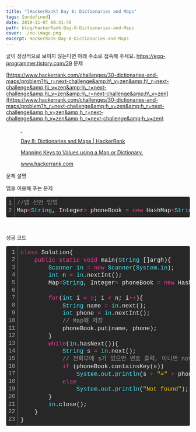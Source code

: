 ```yaml
---
title: "[HackerRank] Day 8: Dictionaries and Maps"
tags: [undefined]
date: 2019-11-07 00:41:40
path: blog/HackerRank-Day-8-Dictionaries-and-Maps
cover: ./no-image.png
excerpt: HackerRank-Day-8-Dictionaries-and-Maps
---
```

글이 정상적으로 보이지 않는다면 아래 주소로 접속해 주세요.
https://egg-programmer.tistory.com/29
문제

[https://www.hackerrank.com/challenges/30-dictionaries-and-maps/problem?h\_r=next-challenge&amp;h\_v=zen&amp;h\_r=next-challenge&amp;h\_v=zen&amp;h\_r=next-challenge&amp;h\_v=zen&amp;h\_r=next-challenge&amp;h\_v=zen](https://www.hackerrank.com/challenges/30-dictionaries-and-maps/problem?h_r=next-challenge&amp;h_v=zen&amp;h_r=next-challenge&amp;h_v=zen&amp;h_r=next-challenge&amp;h_v=zen&amp;h_r=next-challenge&amp;h_v=zen)

<figure contenteditable="false" data-ke-type="opengraph" data-og-description="Mapping Keys to Values using a Map or Dictionary." data-og-host="www.hackerrank.com" data-og-image="https://scrap.kakaocdn.net/dn/kVpra/hyDzCndT0B/HJExPyo7yfek3ILxKJ9hJ1/img.jpg?width=1200&amp;height=629&amp;face=241_105_407_286" data-og-source-url="https://www.hackerrank.com/challenges/30-dictionaries-and-maps/problem?h_r=next-challenge&amp;h_v=zen&amp;h_r=next-challenge&amp;h_v=zen&amp;h_r=next-challenge&amp;h_v=zen&amp;h_r=next-challenge&amp;h_v=zen" data-og-title="Day 8: Dictionaries and Maps | HackerRank" data-og-type="website" data-og-url="https://www.hackerrank.com/challenges/30-dictionaries-and-maps/problem" id="og_1573054709808"><a data-source-url="https://www.hackerrank.com/challenges/30-dictionaries-and-maps/problem?h_r=next-challenge&amp;h_v=zen&amp;h_r=next-challenge&amp;h_v=zen&amp;h_r=next-challenge&amp;h_v=zen&amp;h_r=next-challenge&amp;h_v=zen" href="https://www.hackerrank.com/challenges/30-dictionaries-and-maps/problem" rel="noopener" target="_blank">
<div class="og-image" style="background-image: url('https://scrap.kakaocdn.net/dn/kVpra/hyDzCndT0B/HJExPyo7yfek3ILxKJ9hJ1/img.jpg?width=1200&amp;height=629&amp;face=241_105_407_286');">&nbsp;</div>
<div class="og-text">
<p class="og-title">Day 8: Dictionaries and Maps | HackerRank</p>
<p class="og-desc">Mapping Keys to Values using a Map or Dictionary.</p>
<p class="og-host">www.hackerrank.com</p>
</div>
</a></figure>

문제 설명

맵을 이용해 푸는 문제

<div class="colorscripter-code" style="color:#f0f0f0;font-family:Consolas, 'Liberation Mono', Menlo, Courier, monospace !important; position:relative !important;overflow:auto"><table cellpadding="0" cellspacing="0" class="colorscripter-code-table" style="margin:0;padding:0;border:none;background-color:#272727;border-radius:4px;"><tr><td style="padding:6px;border-right:2px solid #4f4f4f"><div style="margin:0;padding:0;word-break:normal;text-align:right;color:#aaa;font-family:Consolas, 'Liberation Mono', Menlo, Courier, monospace !important;line-height:130%"><div style="line-height:130%">1</div><div style="line-height:130%">2</div></div></td><td style="padding:6px 0;text-align:left"><div style="margin:0;padding:0;color:#f0f0f0;font-family:Consolas, 'Liberation Mono', Menlo, Courier, monospace !important;line-height:130%"><div style="padding:0 6px; white-space:pre; line-height:130%"><span style="color:#999999">//맵&nbsp;선언&nbsp;방법</span></div><div style="padding:0 6px; white-space:pre; line-height:130%">Map<span style="color:#0086b3"></span><span style="color:#ff3399">&lt;</span><span style="color:#4be6fa">String</span>,&nbsp;Integer<span style="color:#0086b3"></span><span style="color:#ff3399">&gt;</span>&nbsp;phoneBook&nbsp;<span style="color:#0086b3"></span><span style="color:#ff3399">=</span>&nbsp;<span style="color:#ff3399">new</span>&nbsp;HashMap<span style="color:#0086b3"></span><span style="color:#ff3399">&lt;</span><span style="color:#4be6fa">String</span>,&nbsp;Integer<span style="color:#0086b3"></span><span style="color:#ff3399">&gt;</span>();</div></div></td><td style="vertical-align:bottom;padding:0 2px 4px 0"><a href="http://colorscripter.com/info#e" style="text-decoration:none;color:white" target="_blank"><span style="font-size:9px;word-break:normal;background-color:#4f4f4f;color:white;border-radius:10px;padding:1px">cs</span></a></td></tr></table></div>

&nbsp;

성공 코드

<div class="colorscripter-code" style="color: #f0f0f0; font-family: Consolas, 'Liberation Mono', Menlo, Courier, monospace !important; position: relative !important; overflow: auto;">
<table cellpadding="0" cellspacing="0" class="colorscripter-code-table" style="margin: 0; padding: 0; border: none; background-color: #272727; border-radius: 4px;">
<tbody>
<tr>
<td style="padding: 6px; border-right: 2px solid #4f4f4f;">
<div style="margin: 0; padding: 0; word-break: normal; text-align: right; color: #aaa; font-family: Consolas, 'Liberation Mono', Menlo, Courier, monospace !important; line-height: 130%;">
<div style="line-height: 130%;">1</div>
<div style="line-height: 130%;">2</div>
<div style="line-height: 130%;">3</div>
<div style="line-height: 130%;">4</div>
<div style="line-height: 130%;">5</div>
<div style="line-height: 130%;">6</div>
<div style="line-height: 130%;">7</div>
<div style="line-height: 130%;">8</div>
<div style="line-height: 130%;">9</div>
<div style="line-height: 130%;">10</div>
<div style="line-height: 130%;">11</div>
<div style="line-height: 130%;">12</div>
<div style="line-height: 130%;">13</div>
<div style="line-height: 130%;">14</div>
<div style="line-height: 130%;">15</div>
<div style="line-height: 130%;">16</div>
<div style="line-height: 130%;">17</div>
<div style="line-height: 130%;">18</div>
<div style="line-height: 130%;">19</div>
<div style="line-height: 130%;">20</div>
<div style="line-height: 130%;">21</div>
<div style="line-height: 130%;">22</div>
<div style="line-height: 130%;">23</div>
</div>
</td>
<td style="padding: 6px 0; text-align: left;">
<div style="margin: 0; padding: 0; color: #f0f0f0; font-family: Consolas, 'Liberation Mono', Menlo, Courier, monospace !important; line-height: 130%;">
<div style="padding: 0 6px; white-space: pre; line-height: 130%;"><span style="color: #ff3399;">class</span>&nbsp;Solution{</div>
<div style="padding: 0 6px; white-space: pre; line-height: 130%;">&nbsp;&nbsp;&nbsp;&nbsp;<span style="color: #ff3399;">public</span>&nbsp;<span style="color: #ff3399;">static</span>&nbsp;<span style="color: #ff3399;">void</span>&nbsp;main(<span style="color: #4be6fa;">String</span>&nbsp;[]argh){</div>
<div style="padding: 0 6px; white-space: pre; line-height: 130%;">&nbsp;&nbsp;&nbsp;&nbsp;&nbsp;&nbsp;&nbsp;&nbsp;<span style="color: #4be6fa;">Scanner</span>&nbsp;<span style="color: #4be6fa;">in</span>&nbsp;<span style="color: #0086b3;"></span><span style="color: #ff3399;">=</span>&nbsp;<span style="color: #ff3399;">new</span>&nbsp;<span style="color: #4be6fa;">Scanner</span>(<span style="color: #4be6fa;">System</span>.<span style="color: #4be6fa;">in</span>);</div>
<div style="padding: 0 6px; white-space: pre; line-height: 130%;">&nbsp;&nbsp;&nbsp;&nbsp;&nbsp;&nbsp;&nbsp;&nbsp;<span style="color: #4be6fa;">int</span>&nbsp;n&nbsp;<span style="color: #0086b3;"></span><span style="color: #ff3399;">=</span>&nbsp;<span style="color: #4be6fa;">in</span>.nextInt();</div>
<div style="padding: 0 6px; white-space: pre; line-height: 130%;">&nbsp;&nbsp;&nbsp;&nbsp;&nbsp;&nbsp;&nbsp;&nbsp;Map<span style="color: #0086b3;"></span><span style="color: #ff3399;">&lt;</span><span style="color: #4be6fa;">String</span>,&nbsp;Integer<span style="color: #0086b3;"></span><span style="color: #ff3399;">&gt;</span>&nbsp;phoneBook&nbsp;<span style="color: #0086b3;"></span><span style="color: #ff3399;">=</span>&nbsp;<span style="color: #ff3399;">new</span>&nbsp;HashMap<span style="color: #0086b3;"></span><span style="color: #ff3399;">&lt;</span><span style="color: #4be6fa;">String</span>,&nbsp;Integer<span style="color: #0086b3;"></span><span style="color: #ff3399;">&gt;</span>();</div>
<div style="padding: 0 6px; white-space: pre; line-height: 130%;">&nbsp;</div>
<div style="padding: 0 6px; white-space: pre; line-height: 130%;">&nbsp;&nbsp;&nbsp;&nbsp;&nbsp;&nbsp;&nbsp;&nbsp;<span style="color: #ff3399;">for</span>(<span style="color: #4be6fa;">int</span>&nbsp;i&nbsp;<span style="color: #0086b3;"></span><span style="color: #ff3399;">=</span>&nbsp;<span style="color: #c10aff;">0</span>;&nbsp;i&nbsp;<span style="color: #0086b3;"></span><span style="color: #ff3399;">&lt;</span>&nbsp;n;&nbsp;i<span style="color: #0086b3;"></span><span style="color: #ff3399;">+</span><span style="color: #0086b3;"></span><span style="color: #ff3399;">+</span>){</div>
<div style="padding: 0 6px; white-space: pre; line-height: 130%;">&nbsp;&nbsp;&nbsp;&nbsp;&nbsp;&nbsp;&nbsp;&nbsp;&nbsp;&nbsp;&nbsp;&nbsp;<span style="color: #4be6fa;">String</span>&nbsp;name&nbsp;<span style="color: #0086b3;"></span><span style="color: #ff3399;">=</span>&nbsp;<span style="color: #4be6fa;">in</span>.next();</div>
<div style="padding: 0 6px; white-space: pre; line-height: 130%;">&nbsp;&nbsp;&nbsp;&nbsp;&nbsp;&nbsp;&nbsp;&nbsp;&nbsp;&nbsp;&nbsp;&nbsp;<span style="color: #4be6fa;">int</span>&nbsp;phone&nbsp;<span style="color: #0086b3;"></span><span style="color: #ff3399;">=</span>&nbsp;<span style="color: #4be6fa;">in</span>.nextInt();</div>
<div style="padding: 0 6px; white-space: pre; line-height: 130%;">&nbsp;&nbsp;&nbsp;&nbsp;&nbsp;&nbsp;&nbsp;&nbsp;&nbsp;&nbsp;&nbsp;&nbsp;<span style="color: #999999;">//&nbsp;Map에&nbsp;저장</span></div>
<div style="padding: 0 6px; white-space: pre; line-height: 130%;">&nbsp;&nbsp;&nbsp;&nbsp;&nbsp;&nbsp;&nbsp;&nbsp;&nbsp;&nbsp;&nbsp;&nbsp;phoneBook.put(name,&nbsp;phone);</div>
<div style="padding: 0 6px; white-space: pre; line-height: 130%;">&nbsp;&nbsp;&nbsp;&nbsp;&nbsp;&nbsp;&nbsp;&nbsp;}</div>
<div style="padding: 0 6px; white-space: pre; line-height: 130%;">&nbsp;&nbsp;&nbsp;&nbsp;&nbsp;&nbsp;&nbsp;&nbsp;<span style="color: #ff3399;">while</span>(<span style="color: #4be6fa;">in</span>.hasNext()){</div>
<div style="padding: 0 6px; white-space: pre; line-height: 130%;">&nbsp;&nbsp;&nbsp;&nbsp;&nbsp;&nbsp;&nbsp;&nbsp;&nbsp;&nbsp;&nbsp;&nbsp;<span style="color: #4be6fa;">String</span>&nbsp;s&nbsp;<span style="color: #0086b3;"></span><span style="color: #ff3399;">=</span>&nbsp;<span style="color: #4be6fa;">in</span>.next();</div>
<div style="padding: 0 6px; white-space: pre; line-height: 130%;">&nbsp;&nbsp;&nbsp;&nbsp;&nbsp;&nbsp;&nbsp;&nbsp;&nbsp;&nbsp;&nbsp;&nbsp;<span style="color: #999999;">//&nbsp;전화부에&nbsp;s가&nbsp;있으면&nbsp;번호&nbsp;출력,&nbsp;아니면&nbsp;not&nbsp;found</span></div>
<div style="padding: 0 6px; white-space: pre; line-height: 130%;">&nbsp;&nbsp;&nbsp;&nbsp;&nbsp;&nbsp;&nbsp;&nbsp;&nbsp;&nbsp;&nbsp;&nbsp;<span style="color: #ff3399;">if</span>&nbsp;(phoneBook.containsKey(s))</div>
<div style="padding: 0 6px; white-space: pre; line-height: 130%;">&nbsp;&nbsp;&nbsp;&nbsp;&nbsp;&nbsp;&nbsp;&nbsp;&nbsp;&nbsp;&nbsp;&nbsp;&nbsp;&nbsp;&nbsp;&nbsp;<span style="color: #4be6fa;">System</span>.<span style="color: #4be6fa;">out</span>.<span style="color: #4be6fa;">println</span>(s&nbsp;<span style="color: #0086b3;"></span><span style="color: #ff3399;">+</span>&nbsp;<span style="color: #ffd500;">"="</span>&nbsp;<span style="color: #0086b3;"></span><span style="color: #ff3399;">+</span>&nbsp;phoneBook.get(s));</div>
<div style="padding: 0 6px; white-space: pre; line-height: 130%;">&nbsp;&nbsp;&nbsp;&nbsp;&nbsp;&nbsp;&nbsp;&nbsp;&nbsp;&nbsp;&nbsp;&nbsp;<span style="color: #ff3399;">else</span></div>
<div style="padding: 0 6px; white-space: pre; line-height: 130%;">&nbsp;&nbsp;&nbsp;&nbsp;&nbsp;&nbsp;&nbsp;&nbsp;&nbsp;&nbsp;&nbsp;&nbsp;&nbsp;&nbsp;&nbsp;&nbsp;<span style="color: #4be6fa;">System</span>.<span style="color: #4be6fa;">out</span>.<span style="color: #4be6fa;">println</span>(<span style="color: #ffd500;">"Not&nbsp;found"</span>);</div>
<div style="padding: 0 6px; white-space: pre; line-height: 130%;">&nbsp;&nbsp;&nbsp;&nbsp;&nbsp;&nbsp;&nbsp;&nbsp;}</div>
<div style="padding: 0 6px; white-space: pre; line-height: 130%;">&nbsp;&nbsp;&nbsp;&nbsp;&nbsp;&nbsp;&nbsp;&nbsp;<span style="color: #4be6fa;">in</span>.close();</div>
<div style="padding: 0 6px; white-space: pre; line-height: 130%;">&nbsp;&nbsp;&nbsp;&nbsp;}</div>
<div style="padding: 0 6px; white-space: pre; line-height: 130%;">}</div>
</div>
<div style="text-align: right; margin-top: -13px; margin-right: 5px; font-size: 9px; font-style: italic;"><a href="http://colorscripter.com/info#e" rel="noopener" style="color: #4f4f4ftext-decoration:none;" target="_blank">Colored by Color Scripter</a></div>
</td>
<td style="vertical-align: bottom; padding: 0 2px 4px 0;"><a href="http://colorscripter.com/info#e" rel="noopener" style="text-decoration: none; color: white;" target="_blank"><span style="font-size: 9px; word-break: normal; background-color: #4f4f4f; color: white; border-radius: 10px; padding: 1px;">cs</span></a></td>
</tr>
</tbody>
</table>
</div>